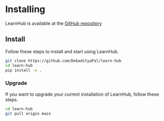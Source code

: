 # Installing

LearnHub is available at the [GitHub repository](https://github.com/DebadityaPal/learn-hub)

## Install

Follow these steps to install and start using LearnHub.

```bash
git clone https://github.com/DebadityaPal/learn-hub
cd learn-hub
pip install -e .
```

### Upgrade

If you want to upgrade your current installation of LearnHub, follow these steps.

```bash
cd learn-hub
git pull origin main
```
